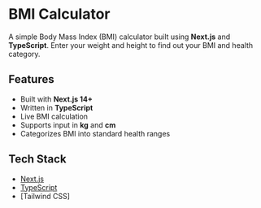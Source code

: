 #  BMI Calculator

A simple Body Mass Index (BMI) calculator built using **Next.js** and **TypeScript**. Enter your weight and height to find out your BMI and health category.

##  Features

- Built with **Next.js 14+**
- Written in **TypeScript**
- Live BMI calculation
- Supports input in **kg** and **cm**
- Categorizes BMI into standard health ranges

##  Tech Stack

- [Next.js](https://nextjs.org/)
- [TypeScript](https://www.typescriptlang.org/)
- [Tailwind CSS]
